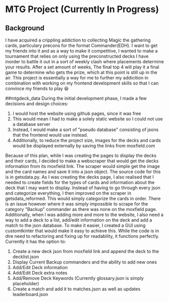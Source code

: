 # MTG Project (Currently In Progress)
## Background
I have acquired a crippling addiction to collecting Magic the gathering cards, particulary precons for the format Commander(EDH). 
I want to get my friends into it and as a way to make it competitive, I wanted to make a tournament that relies on only using the preconstructed decks
I have inorder to battle it out in a sort of weekly clash where placements determine your results. After a set amount of weeks, The final top 4 will play it a
final game to determine who gets the prize, which at this point is still up in the air. This project is essentially a way for me to further my addicition in combination with working on my 
frontend development skills so that I can convince my friends to play :laughing:

##mtgdeck_data
During the initial development phase, I made a few decisions and design choices:
1. I would host the website using github pages, since it was free
2. This would mean I had to make a solely static website so I could not use a database server
3. Instead, I would make a sort of "pseudo database" consisting of jsons that the frontend would use instead.
4. Additionally, to reduce the project size, images for the decks and cards would be displayed externally by saving the links from moxfield.com

Because of this plan, while I was creating the pages to display the decks and their cards, I decided to make a webscraper that would get the decks information from its moxfield link. The scraper would simple
get the image and the card names and save it into a json object. The source code for this is in getsdata.py. As I was creating the decks page, I also realised that I needed to create fields for the types of cards and information about the deck that I may want to display. Instead of having to go through every json and categorize everything, I then improved on the scraper in getsdata_reformed. This would simply categorize the cards in order. There is an issue however where it was simply impossible to scrape for the category "Backup" commander as there was none on the moxfield page. Additionally, when I was adding more and more to the website, I also need a way to add a deck to a list, add/edit information on the deck and add a match to the json database. To make it easier, I created a GUI using customtkinter that would make it easy to achieve this. While the code is in dire need to refactoring and fixing up for readability, it functions perfectly. Currently it has the option to:
1. Create a new deck json from moxfield link and append the deck to the decklist.json
2. Display Current Backup commanders and the ability to add new ones
3. Add/Edit Deck information
4. Add/Edit Deck extra notes
5. Add/Remove Deck Keywords (Currently glossary.json is simply placeholder)
6. Create a match and add it to matches.json as well as updates leaderboard.json
